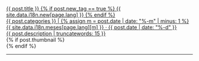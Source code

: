 <div class="post-row">
  <div class="post-col-left">
    <a href="{{ post.url }}">
    <div class="post-title">{{ post.title }}
    {% if post.new_tag == true %}
    <span class="new_tag">{{ site.data.i18n.new[page.lang] }}</span>
    {% endif %}
    </div>
    <div class="post-date">{{ post.categories }} | 
      {% assign m = post.date | date: "%-m" | minus: 1 %}
      {{ site.data.i18n.meses[page.lang][m] }}
       · 
      {{ post.date | date: "%-d" }}
    </div>
    <div class="post-description">{{ post.description | truncatewords: 15 }}</div>
    </a>
  </div>
  <div class="post-col-right">
    {% if post.thumbnail %}
      <div class="post-image" style="background: url({{ post.thumbnail }}) 50% 50% no-repeat;">
      </div>
    {% endif %}
  </div>
</div>
<hr>
